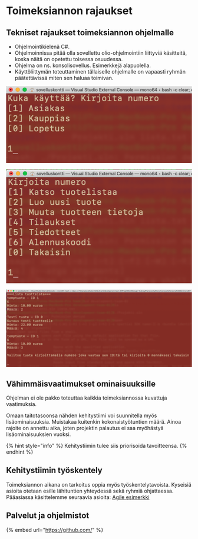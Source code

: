 # Toimeksiannon rajaukset

## Tekniset rajaukset toimeksiannon ohjelmalle <a id="vaatimukset-toimeksiannon-ohjelmalle"></a>

* Ohjelmointikielenä C\#.
* Ohjelmoinnissa pitää olla sovellettu olio-ohjelmointiin liittyviä käsitteitä, koska näitä on opetettu toisessa osuudessa.
* Ohjelma on ns. konsolisovellus. Esimerkkejä alapuolella. 
* Käyttöliittymän toteuttaminen tällaiselle ohjelmalle on vapaasti ryhmän päätettävissä miten sen haluaa toimivan.

![Esimerkki: K&#xE4;ytt&#xE4;j&#xE4;n valinta](../.gitbook/assets/konsolisovellus_01.png)

![Esimerkki: Toimintojen valinta](../.gitbook/assets/konsolisovellus_02.png)

![Esimerkki: Tuotelista](../.gitbook/assets/konsolisovellus_03.png)

## Vähimmäisvaatimukset ominaisuuksille

Ohjelman ei ole pakko toteuttaa kaikkia toimeksiannossa kuvattuja vaatimuksia. 

Omaan taitotasoonsa nähden kehitystiimi voi suunnitella myös lisäominaisuuksia. Muistakaa kuitenkin kokonaistyötuntien määrä. Ainoa rajoite on annettu aika, joten projektin palautus ei saa myöhästyä lisäominaisuuksien vuoksi. 

{% hint style="info" %}
Kehitystiimin tulee siis priorisoida tavoitteensa.
{% endhint %}

## Kehitystiimin työskentely <a id="kehitystiimin-tyoeskentely"></a>

Toimeksiannon aikana on tarkoitus oppia myös työskentelytavoista. Kyseisiä asioita otetaan esille lähituntien yhteydessä sekä ryhmiä ohjattaessa. Pääasiassa käsittelemme seuraavia asioita: [Agile esimerkki](../ketterae-ohjelmistokehitys/agile-esimerkki-sykli.md)

## Palvelut ja ohjelmistot <a id="tarvittavat-ohjelmistot"></a>

{% embed url="https://github.com/" %}



